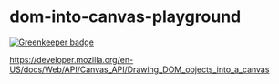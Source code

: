 # dom-into-canvas-playground

[![Greenkeeper badge](https://badges.greenkeeper.io/ahutchings/dom-into-canvas-playground.svg)](https://greenkeeper.io/)

https://developer.mozilla.org/en-US/docs/Web/API/Canvas_API/Drawing_DOM_objects_into_a_canvas
